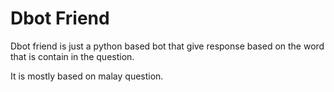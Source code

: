 # Dbot Friend
Dbot friend is just a python based bot that give response based on the word that is contain in the question.

It is mostly based on malay question.
